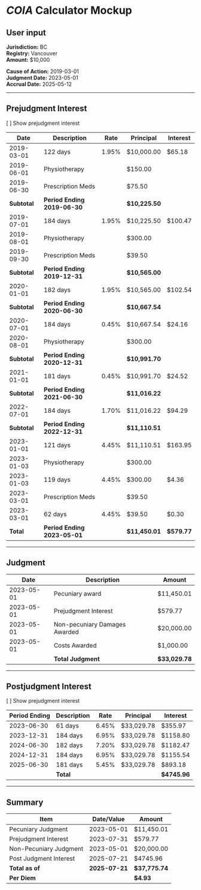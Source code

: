 # _COIA_ Calculator Mockup

## User input

**Jurisdiction:** BC  
**Registry:** Vancouver  
**Amount:** $10,000

**Cause of Action:** 2019-03-01  
**Judgment Date:** 2023-05-01  
**Accrual Date:** 2025-05-12

---

## Prejudgment Interest

\[ \] Show prejudgment interest

| Date | Description | Rate | Principal | Interest |
| --- | --- | --- | --- | --- |
| 2019-03-01 | 122 days | 1.95% | $10,000.00 | $65.18 |
| 2019-06-01 | Physiotherapy |   | $150.00 |   |
| 2019-06-30 | Prescription Meds |   | $75.50 |   |
| **Subtotal** | **Period Ending 2019-06-30** |   | **$10,225.50** |   |
| 2019-07-01 | 184 days | 1.95% | $10,225.50 | $100.47 |
| 2019-08-01 | Physiotherapy |   | $300.00 |   |
| 2019-09-30 | Prescription Meds |   | $39.50 |   |
| **Subtotal** | **Period Ending 2019-12-31** |   | **$10,565.00** |   |
| 2020-01-01 | 182 days | 1.95% | $10,565.00 | $102.54 |
| **Subtotal** | **Period Ending 2020-06-30** |   | **$10,667.54** |   |
| 2020-07-01 | 184 days | 0.45% | $10,667.54 | $24.16 |
| 2020-08-01 | Physiotherapy |   | $300.00 |   |
| **Subtotal** | **Period Ending 2020-12-31** |   | **$10,991.70** |   |
| 2021-01-01 | 181 days | 0.45% | $10,991.70 | $24.52 |
| **Subtotal** | **Period Ending 2021-06-30** |   | **$11,016.22** |   |
| 2022-07-01 | 184 days | 1.70% | $11,016.22 | $94.29 |
| **Subtotal** | **Period Ending 2022-12-31** |   | **$11,110.51** |   |
| 2023-01-01 | 121 days | 4.45% | $11,110.51 | $163.95 |
| 2023-01-03 | Physiotherapy |   | $300.00 |   |
| 2023-01-03 | 119 days | 4.45% | $300.00 | $4.36 |
| 2023-03-01 | Prescription Meds |   | $39.50 |   |
| 2023-03-01 | 62 days | 4.45% | $39.50 | $0.30 |
| **Total** | **Period Ending 2023-05-01** |   | **$11,450.01** | **$579.77** |

---

## Judgment

| Date | Description | Amount |
| --- | --- | --- |
| 2023-05-01 | Pecuniary award | $11,450.01 |
| 2023-05-01 | Prejudgment Interest | $579.77 |
| 2023-05-01 | Non-pecuniary Damages Awarded | $20,000.00 |
| 2023-05-01 | Costs Awarded | $1,000.00 |
|   | **Total Judgment** | **$33,029.78** |

---

## Postjudgment Interest

\[ \] Show prejudgment interest

| Period Ending | Description | Rate | Principal | Interest |
| --- | --- | --- | --- | --- |
| 2023-06-30 | 61 days | 6.45% | $33,029.78 | $355.97 |
| 2023-12-31 | 184 days | 6.95% | $33,029.78 | $1158.80 |
| 2024-06-30 | 182 days | 7.20% | $33,029.78 | $1182.47 |
| 2024-12-31 | 184 days | 6.95% | $33,029.78 | $1155.54 |
| 2025-06-30 | 181 days | 5.45% | $33,029.78 | $893.18 |
|   | **Total** |   |   | **$4745.96** |

---

## Summary

| Item | Date/Value | Amount |
| --- | --- | --- |
| Pecuniary Judgment | 2023-05-01 | $11,450.01 |
| Prejudgment Interest | 2023-07-31 | $579.77 |
| Non-Pecuniary Judgment | 2023-05-01 | $20,000.00 |
| Post Judgment Interest | 2025-07-21 | $4745.96 |
| **Total as of** | **2025-07-21** | **$37,775.74** |
| **Per Diem** |   | **$4.93** |